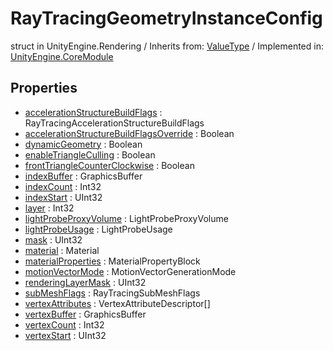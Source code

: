 # RayTracingGeometryInstanceConfig
struct in UnityEngine.Rendering
 / Inherits from: <a href="https://docs.unity3d.com/6000.0/Documentation/ScriptReference/ValueType.html">ValueType</a> / Implemented in: <a href="https://docs.unity3d.com/6000.0/Documentation/ScriptReference/UnityEngine.CoreModule.html">UnityEngine.CoreModule</a>
## Properties
- <a href="https://docs.unity3d.com/6000.0/Documentation/ScriptReference/RayTracingGeometryInstanceConfig-accelerationStructureBuildFlags.html">accelerationStructureBuildFlags</a> : RayTracingAccelerationStructureBuildFlags
- <a href="https://docs.unity3d.com/6000.0/Documentation/ScriptReference/RayTracingGeometryInstanceConfig-accelerationStructureBuildFlagsOverride.html">accelerationStructureBuildFlagsOverride</a> : Boolean
- <a href="https://docs.unity3d.com/6000.0/Documentation/ScriptReference/RayTracingGeometryInstanceConfig-dynamicGeometry.html">dynamicGeometry</a> : Boolean
- <a href="https://docs.unity3d.com/6000.0/Documentation/ScriptReference/RayTracingGeometryInstanceConfig-enableTriangleCulling.html">enableTriangleCulling</a> : Boolean
- <a href="https://docs.unity3d.com/6000.0/Documentation/ScriptReference/RayTracingGeometryInstanceConfig-frontTriangleCounterClockwise.html">frontTriangleCounterClockwise</a> : Boolean
- <a href="https://docs.unity3d.com/6000.0/Documentation/ScriptReference/RayTracingGeometryInstanceConfig-indexBuffer.html">indexBuffer</a> : GraphicsBuffer
- <a href="https://docs.unity3d.com/6000.0/Documentation/ScriptReference/RayTracingGeometryInstanceConfig-indexCount.html">indexCount</a> : Int32
- <a href="https://docs.unity3d.com/6000.0/Documentation/ScriptReference/RayTracingGeometryInstanceConfig-indexStart.html">indexStart</a> : UInt32
- <a href="https://docs.unity3d.com/6000.0/Documentation/ScriptReference/RayTracingGeometryInstanceConfig-layer.html">layer</a> : Int32
- <a href="https://docs.unity3d.com/6000.0/Documentation/ScriptReference/RayTracingGeometryInstanceConfig-lightProbeProxyVolume.html">lightProbeProxyVolume</a> : LightProbeProxyVolume
- <a href="https://docs.unity3d.com/6000.0/Documentation/ScriptReference/RayTracingGeometryInstanceConfig-lightProbeUsage.html">lightProbeUsage</a> : LightProbeUsage
- <a href="https://docs.unity3d.com/6000.0/Documentation/ScriptReference/RayTracingGeometryInstanceConfig-mask.html">mask</a> : UInt32
- <a href="https://docs.unity3d.com/6000.0/Documentation/ScriptReference/RayTracingGeometryInstanceConfig-material.html">material</a> : Material
- <a href="https://docs.unity3d.com/6000.0/Documentation/ScriptReference/RayTracingGeometryInstanceConfig-materialProperties.html">materialProperties</a> : MaterialPropertyBlock
- <a href="https://docs.unity3d.com/6000.0/Documentation/ScriptReference/RayTracingGeometryInstanceConfig-motionVectorMode.html">motionVectorMode</a> : MotionVectorGenerationMode
- <a href="https://docs.unity3d.com/6000.0/Documentation/ScriptReference/RayTracingGeometryInstanceConfig-renderingLayerMask.html">renderingLayerMask</a> : UInt32
- <a href="https://docs.unity3d.com/6000.0/Documentation/ScriptReference/RayTracingGeometryInstanceConfig-subMeshFlags.html">subMeshFlags</a> : RayTracingSubMeshFlags
- <a href="https://docs.unity3d.com/6000.0/Documentation/ScriptReference/RayTracingGeometryInstanceConfig-vertexAttributes.html">vertexAttributes</a> : VertexAttributeDescriptor[]
- <a href="https://docs.unity3d.com/6000.0/Documentation/ScriptReference/RayTracingGeometryInstanceConfig-vertexBuffer.html">vertexBuffer</a> : GraphicsBuffer
- <a href="https://docs.unity3d.com/6000.0/Documentation/ScriptReference/RayTracingGeometryInstanceConfig-vertexCount.html">vertexCount</a> : Int32
- <a href="https://docs.unity3d.com/6000.0/Documentation/ScriptReference/RayTracingGeometryInstanceConfig-vertexStart.html">vertexStart</a> : UInt32
